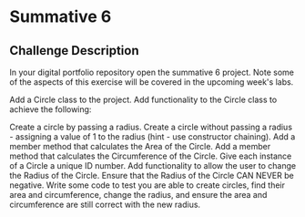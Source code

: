 # Summative 6

## Challenge Description

In your digital portfolio repository open the summative 6 project. Note some of the aspects of this exercise will be covered in the upcoming week's labs.

Add a Circle class to the project. Add functionality to the Circle class to achieve the following:

Create a circle by passing a radius.
Create a circle without passing a radius - assigning a value of 1 to the radius (hint - use constructor chaining).
Add a member method that calculates the Area of the Circle.
Add a member method that calculates the Circumference of the Circle.
Give each instance of a Circle a unique ID number.
Add functionality to allow the user to change the Radius of the Circle.
Ensure that the Radius of the Circle CAN NEVER be negative.
Write some code to test you are able to create circles, find their area and circumference, change the radius, and ensure the area and circumference are still correct with the new radius.


